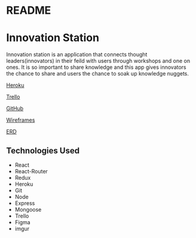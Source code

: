 # README
# Innovation Station

Innovation station is an application that connects thought leaders(innovators) in their feild with users through workshops and one on ones. It is so important to share knowledge and this app gives innovators the chance to share and users the chance to soak up knowledge nuggets.  



[Heroku](https://beth-s-project-4.herokuapp.com/)

[Trello](https://trello.com/b/uyvnEAB4/project-4)

[GitHub](https://github.com/bethschoenfeld/project-4)

[Wireframes](https://i.imgur.com/s3z95x5.jpg)

[ERD](https://i.imgur.com/yo85pfp.jpg)


## Technologies Used

* React
* React-Router
* Redux
* Heroku
* Git
* Node
* Express
* Mongoose
* Trello 
* Figma
* imgur


